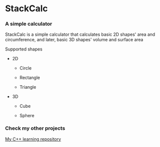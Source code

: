 
# StackCalc
### A simple calculator

StackCalc is a simple calculator that calculates basic 2D shapes' area and circumference,
and later, basic 3D shapes' volume and surface area

  
Supported shapes

- 2D

	- Circle

	- Rectangle

	- Triangle

- 3D

	- Cube

	- Sphere
 

### Check my other projects

[My C++ learning repository](https://github.com/stackofsugar/thingistilltripped)